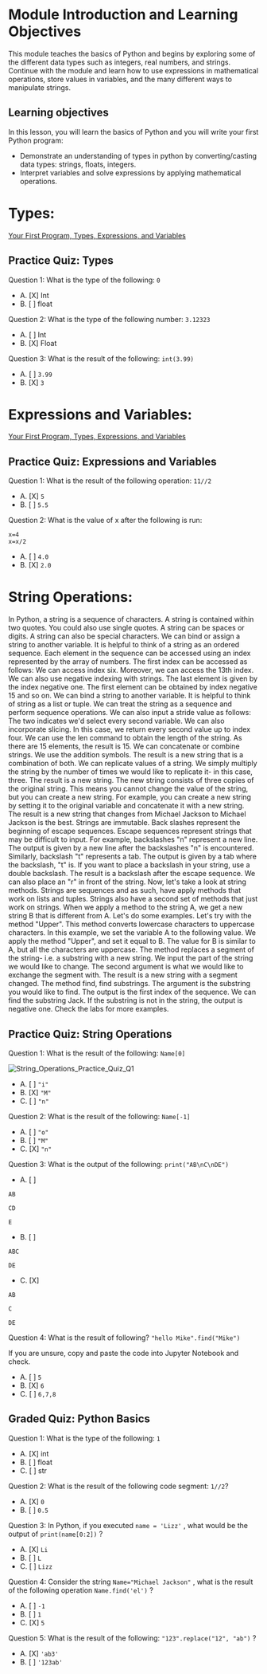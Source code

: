 # Module Introduction and Learning Objectives

This module teaches the basics of Python and begins by exploring some of the different data types such as integers, real numbers, and strings. Continue with the module and learn how to use expressions in mathematical operations, store values in variables, and the many different ways to manipulate strings.

## Learning objectives

In this lesson, you will learn the basics of Python and you will write your first Python program:

* Demonstrate an understanding of types in python by converting/casting data types: strings, floats, integers.
* Interpret variables and solve expressions by applying mathematical operations.

# Types:

[Your First Program, Types, Expressions, and Variables](https://github.com/1965Eric/IBM-PY0101EN-Python-Basics-for-Data-Science/blob/main/PY0101EN-1-1-Write_your_first_python_code.ipynb)

## Practice Quiz: Types

Question 1: What is the type of the following: ```0```
- A. [X] Int
- B. [ ] float

Question 2: What is the type of the following number: ```3.12323```
- A. [ ] Int
- B. [X] Float

Question 3: What is the result of the following: ```int(3.99)```
- A. [ ] ```3.99```
- B. [X] ```3```

# Expressions and Variables:

[Your First Program, Types, Expressions, and Variables](https://github.com/1965Eric/IBM-PY0101EN-Python-Basics-for-Data-Science/blob/main/PY0101EN-1-1-Write_your_first_python_code.ipynb)

## Practice Quiz: Expressions and Variables

Question 1: What is the result of the following operation: ```11//2```
- A. [X] ```5```
- B. [ ] ```5.5```

Question 2: What is the value of x after the following is run:

```
x=4
x=x/2
```

- A. [ ] ```4.0```
- B. [X] ```2.0```

# String Operations:

In Python, a string is a sequence of characters.
A string is contained within two quotes.
You could also use single quotes.
A string can be spaces or digits.
A string can also be special characters.
We can bind or assign a string to another variable.
It is helpful to think of a string as an ordered sequence.
Each element in the sequence can be accessed using
an index represented by the array of numbers.
The first index can be accessed as follows:
We can access index six.
Moreover, we can access the 13th index.
We can also use negative indexing with strings.
The last element is given by the index negative one.
The first element can be obtained by index negative 15 and so on.
We can bind a string to another variable.
It is helpful to think of string as a list or tuple.
We can treat the string as a sequence and perform sequence operations.
We can also input a stride value as follows:
The two indicates we'd select every second variable.
We can also incorporate slicing.
In this case, we return every second value up to index four.
We can use the len command to obtain the length of the string.
As there are 15 elements, the result is 15.
We can concatenate or combine strings.
We use the addition symbols.
The result is a new string that is a combination of both.
We can replicate values of a string.
We simply multiply the string by the number of times we would like to replicate it-
in this case, three.
The result is a new string.
The new string consists of three copies of the original string.
This means you cannot change the value of the string, but you can create a new string.
For example, you can create a new string by setting it to
the original variable and concatenate it with a new string.
The result is a new string that changes from
Michael Jackson to Michael Jackson is the best.
Strings are immutable.
Back slashes represent the beginning of escape sequences.
Escape sequences represent strings that may be difficult to input.
For example, backslashes "n" represent a new line.
The output is given by a new line after the backslashes "n" is encountered.
Similarly, backslash "t" represents a tab.
The output is given by a tab where the backslash, "t" is.
If you want to place a backslash in your string,
use a double backslash.
The result is a backslash after the escape sequence.
We can also place an "r" in front of the string.
Now, let's take a look at string methods.
Strings are sequences and as such,
have apply methods that work on lists and tuples.
Strings also have a second set of methods that just work on strings.
When we apply a method to the string A,
we get a new string B that is different from A.
Let's do some examples.
Let's try with the method "Upper".
This method converts lowercase characters to uppercase characters.
In this example, we set the variable A to the following value.
We apply the method "Upper", and set it equal to B.
The value for B is similar to A, but all the characters are uppercase.
The method replaces a segment of the string- i.e.
a substring with a new string.
We input the part of the string we would like to change.
The second argument is what we would like to exchange the segment with.
The result is a new string with a segment changed.
The method find, find substrings.
The argument is the substring you would like to find.
The output is the first index of the sequence.
We can find the substring Jack.
If the substring is not in the string,
the output is negative one.
Check the labs for more examples.

## Practice Quiz: String Operations

Question 1: What is the result of the following: ```Name[0]```

![String_Operations_Practice_Quiz_Q1](https://user-images.githubusercontent.com/17474099/114864202-fe5aaf80-9df0-11eb-9fdb-c46a627bd889.png)

- A. [ ] ```"i"```
- B. [X] ```"M"```
- C. [ ] ```"n"```

Question 2: What is the result of the following: ```Name[-1]```

- A. [ ] ```"o"```
- B. [ ] ```"M"```
- C. [X] ```"n"```


Question 3: What is the output of the following: ```print("AB\nC\nDE")```

- A. [ ] 

```
AB

CD

E
```

- B. [ ] 

```
ABC

DE
```

- C. [X]

```
AB

C

DE
```

Question 4: What is the result of following? ```"hello Mike".find("Mike")```

If you are unsure, copy and paste the code into Jupyter Notebook and check.

- A. [ ] ```5```
- B. [X] ```6```
- C. [ ] ```6,7,8```

## Graded Quiz: Python Basics

Question 1: What is the type of the following: ```1```

- A. [X] int
- B. [ ] float
- C. [ ] str

Question 2: What is the result of the following code segment: ```1//2```?

- A. [X] ```0```
- B. [ ] ```0.5```

Question 3: In Python, if you executed ```name = 'Lizz'``` , what would be the output of ```print(name[0:2])``` ?

- A. [X] ```Li```
- B. [ ] ```L```
- C. [ ] ```Lizz```

Question 4: Consider the string ```Name="Michael Jackson"``` , what is the result of the following operation ```Name.find('el')``` ?

- A. [ ] ```-1```
- B. [ ] ```1```
- C. [X] ```5```

Question 5: What is the result of the following: ```"123".replace("12", "ab")``` ?
- A. [X] ```'ab3'```
- B. [ ] ```'123ab'```
